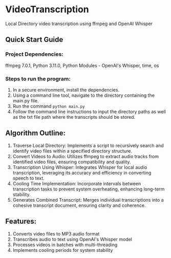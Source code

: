 # VideoTranscription
Local Directory video transcription using ffmpeg and OpenAI Whisper
## Quick Start Guide
### Project Dependencies:
ffmpeg 7.0.1, Python 3.11.0, Python Modules - OpenAI's Whisper, time, os
### Steps to run the program:
1. In a secure environment, install the dependencies.
2. Using a command line tool, navigate to the directory containing the main.py file.
3. Run the command `python main.py`
4. Follow the command line instructions to input the directory paths as well as the txt file path where the transcripts should be stored.
## Algorithm Outline:
1. Traverse Local Directory: Implements a script to recursively search and identify video files within a specified directory structure.
2. Convert Videos to Audio: Utilizes ffmpeg to extract audio tracks from identified video files, ensuring compatibility and quality.
3. Transcription Using Whisper: Integrates Whisper for local audio transcription, leveraging its accuracy and efficiency in converting speech to text.
4. Cooling Time Implementation: Incorporate intervals between transcription tasks to prevent system overheating, enhancing long-term stability.
5. Generates Combined Transcript: Merges individual transcriptions into a cohesive transcript document, ensuring clarity and coherence.
## Features:
1. Converts video files to MP3 audio format
2. Transcribes audio to text using OpenAI's Whisper model
3. Processes videos in batches with multi-threading
4. Implements cooling periods for system stability

